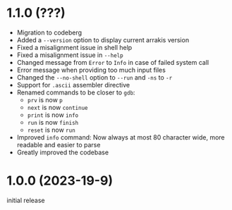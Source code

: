 # 1.1.0 (???)

- Migration to codeberg
- Added a `--version` option to display current arrakis version
- Fixed a misalignment issue in shell help
- Fixed a misalignment issue in `--help`
- Changed message from `Error` to `Info` in case of failed system call
- Error message when providing too much input files
- Changed the `--no-shell` option to `--run` and `-ns` to `-r`
- Support for `.ascii` assembler directive
- Renamed commands to be closer to `gdb`:
  + `prv` is now `p`
  + `next` is now `continue`
  + `print` is now `info`
  + `run` is now `finish`
  + `reset` is now `run`
- Improved `info` command: Now always at most 80 character wide, more readable
  and easier to parse
- Greatly improved the codebase

# 1.0.0 (2023-19-9)

initial release

